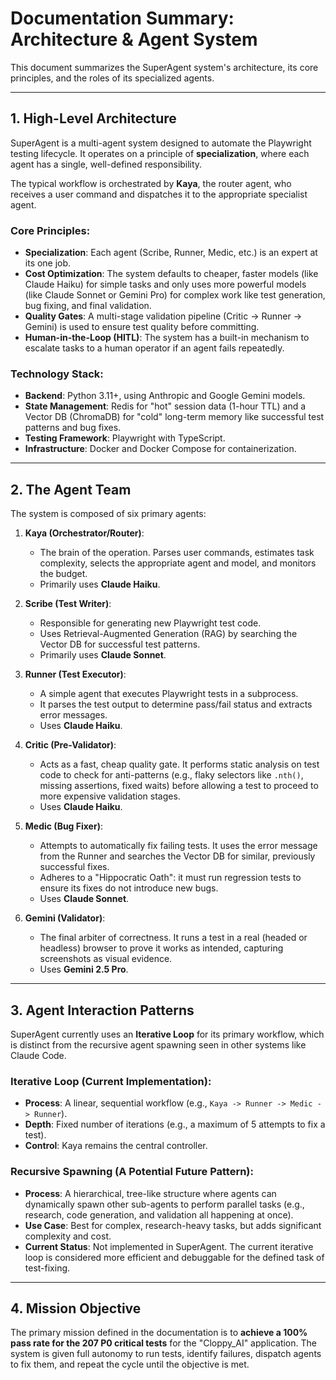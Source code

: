 # Documentation Summary: Architecture & Agent System

This document summarizes the SuperAgent system's architecture, its core principles, and the roles of its specialized agents.

---

## 1. High-Level Architecture

SuperAgent is a multi-agent system designed to automate the Playwright testing lifecycle. It operates on a principle of **specialization**, where each agent has a single, well-defined responsibility.

The typical workflow is orchestrated by **Kaya**, the router agent, who receives a user command and dispatches it to the appropriate specialist agent.

### Core Principles:
- **Specialization**: Each agent (Scribe, Runner, Medic, etc.) is an expert at its one job.
- **Cost Optimization**: The system defaults to cheaper, faster models (like Claude Haiku) for simple tasks and only uses more powerful models (like Claude Sonnet or Gemini Pro) for complex work like test generation, bug fixing, and final validation.
- **Quality Gates**: A multi-stage validation pipeline (Critic -> Runner -> Gemini) is used to ensure test quality before committing.
- **Human-in-the-Loop (HITL)**: The system has a built-in mechanism to escalate tasks to a human operator if an agent fails repeatedly.

### Technology Stack:
- **Backend**: Python 3.11+, using Anthropic and Google Gemini models.
- **State Management**: Redis for "hot" session data (1-hour TTL) and a Vector DB (ChromaDB) for "cold" long-term memory like successful test patterns and bug fixes.
- **Testing Framework**: Playwright with TypeScript.
- **Infrastructure**: Docker and Docker Compose for containerization.

---

## 2. The Agent Team

The system is composed of six primary agents:

1.  **Kaya (Orchestrator/Router)**:
    - The brain of the operation. Parses user commands, estimates task complexity, selects the appropriate agent and model, and monitors the budget.
    - Primarily uses **Claude Haiku**.

2.  **Scribe (Test Writer)**:
    - Responsible for generating new Playwright test code.
    - Uses Retrieval-Augmented Generation (RAG) by searching the Vector DB for successful test patterns.
    - Primarily uses **Claude Sonnet**.

3.  **Runner (Test Executor)**:
    - A simple agent that executes Playwright tests in a subprocess.
    - It parses the test output to determine pass/fail status and extracts error messages.
    - Uses **Claude Haiku**.

4.  **Critic (Pre-Validator)**:
    - Acts as a fast, cheap quality gate. It performs static analysis on test code to check for anti-patterns (e.g., flaky selectors like `.nth()`, missing assertions, fixed waits) before allowing a test to proceed to more expensive validation stages.
    - Uses **Claude Haiku**.

5.  **Medic (Bug Fixer)**:
    - Attempts to automatically fix failing tests. It uses the error message from the Runner and searches the Vector DB for similar, previously successful fixes.
    - Adheres to a "Hippocratic Oath": it must run regression tests to ensure its fixes do not introduce new bugs.
    - Uses **Claude Sonnet**.

6.  **Gemini (Validator)**:
    - The final arbiter of correctness. It runs a test in a real (headed or headless) browser to prove it works as intended, capturing screenshots as visual evidence.
    - Uses **Gemini 2.5 Pro**.

---

## 3. Agent Interaction Patterns

SuperAgent currently uses an **Iterative Loop** for its primary workflow, which is distinct from the recursive agent spawning seen in other systems like Claude Code.

### Iterative Loop (Current Implementation):
- **Process**: A linear, sequential workflow (e.g., `Kaya -> Runner -> Medic -> Runner`).
- **Depth**: Fixed number of iterations (e.g., a maximum of 5 attempts to fix a test).
- **Control**: Kaya remains the central controller.

### Recursive Spawning (A Potential Future Pattern):
- **Process**: A hierarchical, tree-like structure where agents can dynamically spawn other sub-agents to perform parallel tasks (e.g., research, code generation, and validation all happening at once).
- **Use Case**: Best for complex, research-heavy tasks, but adds significant complexity and cost.
- **Current Status**: Not implemented in SuperAgent. The current iterative loop is considered more efficient and debuggable for the defined task of test-fixing.

---

## 4. Mission Objective

The primary mission defined in the documentation is to **achieve a 100% pass rate for the 207 P0 critical tests** for the "Cloppy_AI" application. The system is given full autonomy to run tests, identify failures, dispatch agents to fix them, and repeat the cycle until the objective is met.

